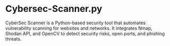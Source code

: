 # Cybersec-Scanner.py
 CyberSec Scanner is a Python-based security tool that automates vulnerability scanning for websites and networks. It integrates Nmap, Shodan API, and OpenCV to detect security risks, open ports, and phishing threats.
